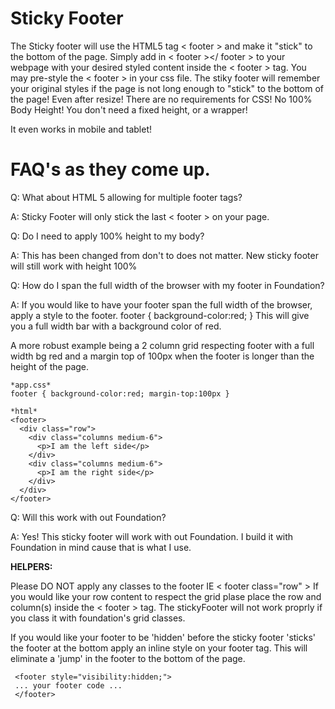 Sticky Footer
======================
The Sticky footer will use the HTML5 tag < footer > and make it "stick" to the bottom of the page.
Simply add in < footer ></ footer > to your webpage with your desired styled content inside the < footer > tag.
You may pre-style the < footer > in your css file. 
The stiky footer will remember your original styles if the page is not long enough to "stick" to the bottom of the page! Even after resize!
There are no requirements for CSS! No 100% Body Height!
You don't need a fixed height, or a wrapper!

It even works in mobile and tablet!


FAQ's as they come up.
=====================

Q: What about HTML 5 allowing for multiple footer tags? 

A: Sticky Footer will only stick the last < footer > on your page.

Q: Do I need to apply 100% height to my body?

A: This has been changed from don't to does not matter. New sticky footer will still work with height 100%

Q: How do I span the full width of the browser with my footer in Foundation?

A: If you would like to have your footer span the full width of the browser, apply a style to the footer.
footer { background-color:red; } 
This will give you a full width bar with a background color of red.

A more robust example being a 2 column grid respecting footer with a full width bg red and a margin top of 100px when the footer is longer than the height of the page.

```
*app.css*
footer { background-color:red; margin-top:100px }

*html*
<footer>
  <div class="row">
    <div class="columns medium-6">
      <p>I am the left side</p>
    </div>
    <div class="columns medium-6">
      <p>I am the right side</p>
    </div>
  </div>
</footer>
```


Q: Will this work with out Foundation?

A: Yes! This sticky footer will work with out Foundation. I build it with Foundation in mind cause that is what I use.



<b>HELPERS:</b>

Please DO NOT apply any classes to the footer IE < footer class="row" > If you would like your row content to respect the grid plase place the row and column(s) inside the < footer > tag. The stickyFooter will not work proprly if you class it with foundation's grid classes.

If you would like your footer to be 'hidden' before the sticky footer 'sticks' the footer at the bottom apply an inline style on your footer tag. This will eliminate a 'jump' in the footer to the bottom of the page.
```
 <footer style="visibility:hidden;">
 ... your footer code ...
 </footer>
 ```
